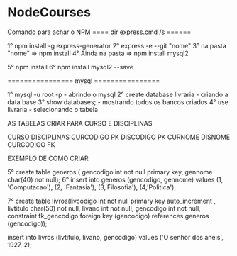 # NodeCourses


Comando para achar o NPM
==== dir express.cmd /s ======

1° npm install -g express-generator
2° express -e --git "nome"
3° na pasta "nome" => npm install
4° Ainda na pasta => npm install mysql2

5° npm install
6° npm install mysql2 --save 


================ mysql ================

1° mysql -u root -p          - abrindo o mysql
2° create database livraria  - criando a data base
3° show databases;	     - mostrando todos os bancos criados
4° use livraria              - selecionando o tabela

AS TABELAS CRIAR PARA CURSO E DISCIPLINAS

CURSO                   DISCIPLINAS
CURCODIGO PK            DISCODIGO PK
CURNOME                 DISNOME
                        CURCODIGO FK

EXEMPLO DE COMO CRIAR 

5° create table generos ( gencodigo int not null primary key, 
				  gennome char(40) not null);
6° insert into generos (gencodigo, gennome) values (1, 'Computacao'), (2, 'Fantasia'), (3,'Filosofia'), (4,'Politica');

7° create table livros(livcodigo int not null primary key auto_increment , livtitulo char(50) not null, livano int not null, gencodigo int not null, constraint fk_gencodigo foreign key (gencodigo) references generos (gencodigo));

insert into livros (livtitulo, livano, gencodigo) values ('O senhor dos aneis', 1927, 2);

